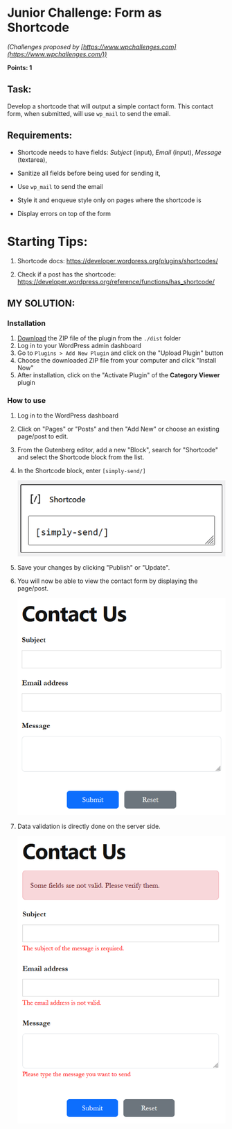 # Junior Challenge: Form as Shortcode

*(Challenges proposed by [https://www.wpchallenges.com](https://www.wpchallenges.com/))*

**Points: 1**

## Task:

Develop a shortcode that will output a simple contact form. This contact form, when submitted, will use `wp_mail` to
send
the email.

## Requirements:

- Shortcode needs to have fields: *Subject* (input), *Email* (input), *Message* (textarea),

- Sanitize all fields before being used for sending it,

- Use `wp_mail` to send the email

- Style it and enqueue style only on pages where the shortcode is

- Display errors on top of the form

# Starting Tips:

1. Shortcode docs: https://developer.wordpress.org/plugins/shortcodes/

2. Check if a post has the shortcode: https://developer.wordpress.org/reference/functions/has_shortcode/

## MY SOLUTION:

### Installation

1. [Download](./dist/simply-send.zip) the ZIP file of the plugin from the `./dist` folder
2. Log in to your WordPress admin dashboard
3. Go to `Plugins > Add New Plugin` and click on the "Upload Plugin" button
4. Choose the downloaded ZIP file from your computer and click "Install Now"
5. After installation, click on the "Activate Plugin" of the **Category Viewer** plugin

### How to use

1. Log in to the WordPress dashboard
2. Click on "Pages" or "Posts" and then "Add New" or choose an existing page/post to edit.
3. From the Gutenberg editor, add a new "Block", search for "Shortcode" and select the Shortcode block from the list.
4. In the Shortcode block, enter `[simply-send/]`

    ![Shortcode](./docs/shortcode.png)

5. Save your changes by clicking "Publish" or "Update".
6. You will now be able to view the contact form by displaying the page/post.

   ![Contact Form](./docs/contact-form.png)

7. Data validation is directly done on the server side.
   
   ![Data Validation](./docs/invalid-fields.png)